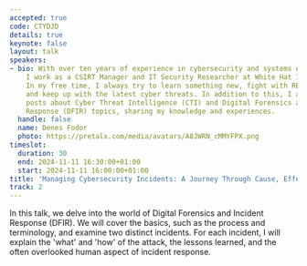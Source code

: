 ```yaml
---
accepted: true
code: CTYDJD
details: true
keynote: false
layout: talk
speakers:
- bio: With over ten years of experience in cybersecurity and systems engineering,
    I work as a CSIRT Manager and IT Security Researcher at White Hat IT Security.
    In my free time, I always try to learn something new, fight with RE/PWN CTF challenges,
    and keep up with the latest cyber threats. In addition to this, I also write insightful
    posts about Cyber Threat Intelligence (CTI) and Digital Forensics and Incident
    Response (DFIR) topics, sharing my knowledge and experiences.
  handle: false
  name: Denes Fodor
  photo: https://pretalx.com/media/avatars/A8JWRN_cMMYFPX.png
timeslot:
  duration: 30
  end: 2024-11-11 16:30:00+01:00
  start: 2024-11-11 16:00:00+01:00
title: 'Managing Cybersecurity Incidents: A Journey Through Cause, Effect, and Response'
track: 2
---
```


In this talk, we delve into the world of Digital Forensics and Incident Response (DFIR).
We will cover the basics, such as the process and terminology, and examine two distinct incidents.
For each incident, I will explain the 'what' and 'how' of the attack, the lessons learned, and the often overlooked human aspect of incident response.